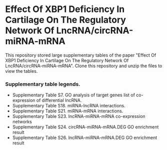 # Effect Of XBP1 Deficiency In Cartilage On The Regulatory Network Of LncRNA/circRNA-miRNA-mRNA
This repository stored large supplementary tables of the paper "Effect Of XBP1 Deficiency In Cartilage On The Regulatory Network Of LncRNA/circRNA-miRNA-mRNA". Clone this repository and unzip the files to view the tables. 
### Supplementary table legends. 
* Supplementary Table S7. GO analysis of target genes list of co-expression of differential lncRNA.  
* Supplementary Table S18. miRNA-lncRNA interactions.
* Supplementary Table S21. miRNA-mRNA interactions.
* Supplementary Table S23. lncRNA-miRNA-mRNA co-expression networks
* Supplementary Table S24. circRNA-miRNA-mRNA.DEG GO enrichment result
* Supplementary Table S26. lncRNA-miRNA-mRNA.DEG GO enrichment result
